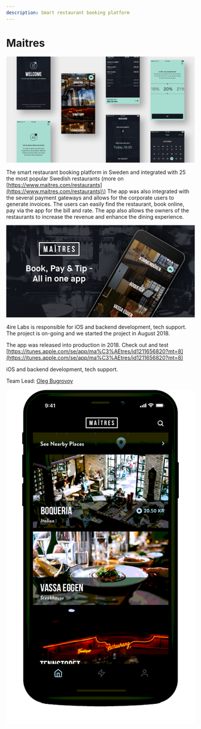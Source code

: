 ```yaml
---
description: Smart restaurant booking platform
---
```


# Maitres

![](../.gitbook/assets/5b740d3ff79479451f204e43_maitres_design_splash-1.jpg)

The smart restaurant booking platform in Sweden and integrated with 25 the most popular Swedish restaurants \(more on [https://www.maitres.com/restaurants](https://www.maitres.com/restaurants)\) The app was also integrated with the several payment gateways and allows for the corporate users to generate invoices.  The users can easily find the restaurant, book online, pay via the app for the bill and rate.  The app also allows the owners of the restaurants to increase the revenue and enhance the dining experience.    




![](../.gitbook/assets/unnamed.png)

4ire Labs is responsible for iOS and backend development, tech support. The project is on-going and we started the project in August 2018. 

The app was released into production in 2018. Check out and test [https://itunes.apple.com/se/app/ma%C3%AEtres/id1211656820?mt=8](https://itunes.apple.com/se/app/ma%C3%AEtres/id1211656820?mt=8)



iOS and backend development, tech support.

Team Lead: [Oleg Bugrovoy](../about/oleg-bugrovoy.md)

![](../.gitbook/assets/image%20%2810%29.png)

